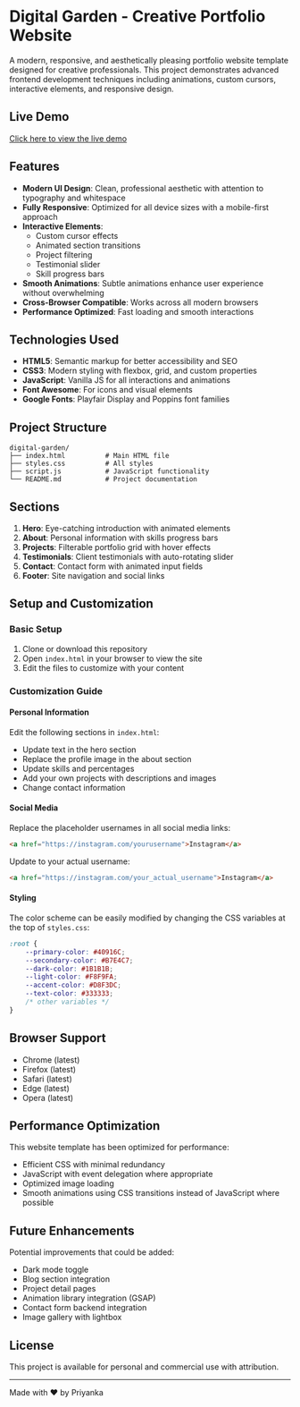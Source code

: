 # Digital Garden - Creative Portfolio Website

A modern, responsive, and aesthetically pleasing portfolio website template designed for creative professionals. This project demonstrates advanced frontend development techniques including animations, custom cursors, interactive elements, and responsive design.

## Live Demo

[Click here to view the live demo](https://priyankagowda2005.github.io/DigitalGarden/)

## Features

- **Modern UI Design**: Clean, professional aesthetic with attention to typography and whitespace
- **Fully Responsive**: Optimized for all device sizes with a mobile-first approach
- **Interactive Elements**:
  - Custom cursor effects
  - Animated section transitions
  - Project filtering
  - Testimonial slider
  - Skill progress bars
- **Smooth Animations**: Subtle animations enhance user experience without overwhelming
- **Cross-Browser Compatible**: Works across all modern browsers
- **Performance Optimized**: Fast loading and smooth interactions

## Technologies Used

- **HTML5**: Semantic markup for better accessibility and SEO
- **CSS3**: Modern styling with flexbox, grid, and custom properties
- **JavaScript**: Vanilla JS for all interactions and animations
- **Font Awesome**: For icons and visual elements
- **Google Fonts**: Playfair Display and Poppins font families

## Project Structure

```
digital-garden/
├── index.html          # Main HTML file
├── styles.css          # All styles
├── script.js           # JavaScript functionality
└── README.md           # Project documentation
```

## Sections

1. **Hero**: Eye-catching introduction with animated elements
2. **About**: Personal information with skills progress bars
3. **Projects**: Filterable portfolio grid with hover effects
4. **Testimonials**: Client testimonials with auto-rotating slider
5. **Contact**: Contact form with animated input fields
6. **Footer**: Site navigation and social links

## Setup and Customization

### Basic Setup

1. Clone or download this repository
2. Open `index.html` in your browser to view the site
3. Edit the files to customize with your content

### Customization Guide

#### Personal Information

Edit the following sections in `index.html`:

- Update text in the hero section
- Replace the profile image in the about section
- Update skills and percentages
- Add your own projects with descriptions and images
- Change contact information

#### Social Media

Replace the placeholder usernames in all social media links:

```html
<a href="https://instagram.com/yourusername">Instagram</a>
```

Update to your actual username:

```html
<a href="https://instagram.com/your_actual_username">Instagram</a>
```

#### Styling

The color scheme can be easily modified by changing the CSS variables at the top of `styles.css`:

```css
:root {
    --primary-color: #40916C;
    --secondary-color: #B7E4C7;
    --dark-color: #1B1B1B;
    --light-color: #F8F9FA;
    --accent-color: #D8F3DC;
    --text-color: #333333;
    /* other variables */
}
```

## Browser Support

- Chrome (latest)
- Firefox (latest)
- Safari (latest)
- Edge (latest)
- Opera (latest)

## Performance Optimization

This website template has been optimized for performance:

- Efficient CSS with minimal redundancy
- JavaScript with event delegation where appropriate
- Optimized image loading
- Smooth animations using CSS transitions instead of JavaScript where possible

## Future Enhancements

Potential improvements that could be added:

- Dark mode toggle
- Blog section integration
- Project detail pages
- Animation library integration (GSAP)
- Contact form backend integration
- Image gallery with lightbox

## License

This project is available for personal and commercial use with attribution.

---

Made with ❤️ by Priyanka
